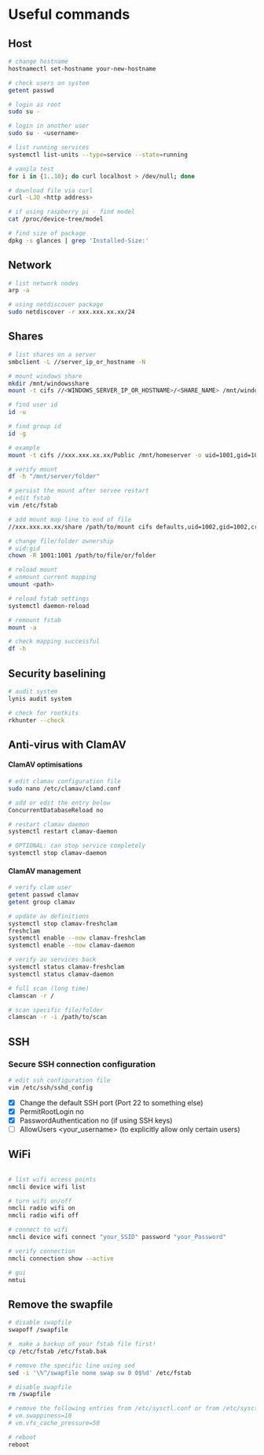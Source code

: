 # Useful commands

## Host

```bash
# change hostname
hostnamectl set-hostname your-new-hostname

# check users on system
getent passwd

# login as root
sudo su -

# login in another user
sudo su - <username>

# list running services
systemctl list-units --type=service --state=running

# vanila test
for i in {1..10}; do curl localhost > /dev/null; done

# download file via curl
curl -LJO <http address>

# if using raspberry pi - find model
cat /proc/device-tree/model

# find size of package
dpkg -s glances | grep 'Installed-Size:'
```

## Network

```bash
# list network nodes
arp -a

# using netdiscover package
sudo netdiscover -r xxx.xxx.xx.xx/24
```

## Shares

```bash
# list shares on a server
smbclient -L //server_ip_or_hostname -N

# mount windows share
mkdir /mnt/windowsshare
mount -t cifs //<WINDOWS_SERVER_IP_OR_HOSTNAME>/<SHARE_NAME> /mnt/windowsshare -o username=<your_username>,password=<your_password>,uid=<local_user_id>,gid=<local_group_id>

# find user id
id -u

# find group id
id -g

# example
mount -t cifs //xxx.xxx.xx.xx/Public /mnt/homeserver -o uid=1001,gid=1001

# verify mount
df -h "/mnt/server/folder"

# persist the mount after servee restart
# edit fstab
vim /etc/fstab

# add mount map line to end of file
//xxx.xxx.xx.xx/share /path/to/mount cifs defaults,uid=1002,gid=1002,credentials=/path/.smbcredentials,nofail 0 0

# change file/folder ownership
# uid:gid
chown -R 1001:1001 /path/to/file/or/folder

# reload mount
# unmount current mapping
umount <path>

# reload fstab settings 
systemctl daemon-reload

# remount fstab
mount -a

# check mapping successful
df -h

```


## Security baselining

```bash
# audit system
lynis audit system
```

```bash
# check for rootkits
rkhunter --check
```

## Anti-virus with ClamAV

#### ClamAV optimisations

```bash
# edit clamav configuration file
sudo nano /etc/clamav/clamd.conf

# add or edit the entry below
ConcurrentDatabaseReload no

# restart clamav daemon
systemctl restart clamav-daemon

# OPTIONAL: can stop service completely
systemctl stop clamav-daemon
```

#### ClamAV management

```bash
# verify clam user
getent passwd clamav
getent group clamav
```

```bash
# update av definitions
systemctl stop clamav-freshclam
freshclam
systemctl enable --now clamav-freshclam
systemctl enable --now clamav-daemon

# verify av services back
systemctl status clamav-freshclam
systemctl status clamav-daemon
```

```bash
# full scan (long time)
clamscan -r /

# scan specific file/folder
clamscan -r -i /path/to/scan 
```
## SSH

### Secure SSH connection configuration

```bash
# edit ssh configuration file
vim /etc/ssh/sshd_config
```

- [x] Change the default SSH port (Port 22 to something else)
- [x] PermitRootLogin no
- [x] PasswordAuthentication no (if using SSH keys)
- [ ] AllowUsers <your_username> (to explicitly allow only certain users)

## WiFi

```bash

# list wifi access points
nmcli device wifi list

# turn wifi on/off
nmcli radio wifi on
nmcli radio wifi off

# connect to wifi
nmcli device wifi connect "your_SSID" password "your_Password"

# verify connection
nmcli connection show --active

# gui
nmtui
```

## Remove the swapfile

```bash
# disable swapfile
swapoff /swapfile

#  make a backup of your fstab file first!
cp /etc/fstab /etc/fstab.bak

# remove the specific line using sed
sed -i '\%^/swapfile none swap sw 0 0$%d' /etc/fstab

# disable swapfile
rm /swapfile

# remove the following entries from /etc/sysctl.conf or from /etc/sysctl.d/
# vm.swappiness=10
# vm.vfs_cache_pressure=50

# reboot
reboot
```
